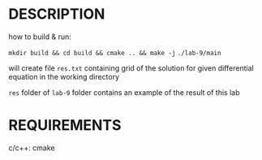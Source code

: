 # DESCRIPTION

how to build & run:

`mkdir build && cd build && cmake .. && make -j`
`./lab-9/main`

will create file `res.txt` containing grid of the solution for given differential equation in the working directory

`res` folder of `lab-9` folder contains an example of the result of this lab

# REQUIREMENTS

c/c++: cmake
